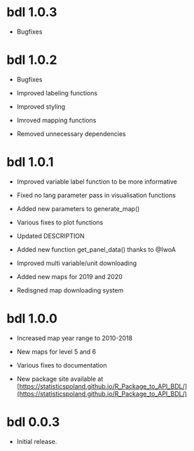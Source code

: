 # bdl 1.0.3

* Bugfixes

# bdl 1.0.2

* Bugfixes

* Improved labeling functions

* Improved styling

* Imroved mapping functions

* Removed unnecessary dependencies

# bdl 1.0.1

* Improved variable label function to be more informative

* Fixed no lang parameter pass in visualisation functions

* Added new parameters to generate_map()

* Various fixes to plot functions

* Updated DESCRIPTION

* Added new function get_panel_data() thanks to @IwoA

* Improved multi variable/unit downloading

* Added new maps for 2019 and 2020

* Redisgned map downloading system

# bdl 1.0.0

* Increased map year range to 2010-2018

* New maps for level 5 and 6

* Various fixes to documentation

* New package site available at [https://statisticspoland.github.io/R_Package_to_API_BDL/](https://statisticspoland.github.io/R_Package_to_API_BDL/)

# bdl 0.0.3

* Initial release.
